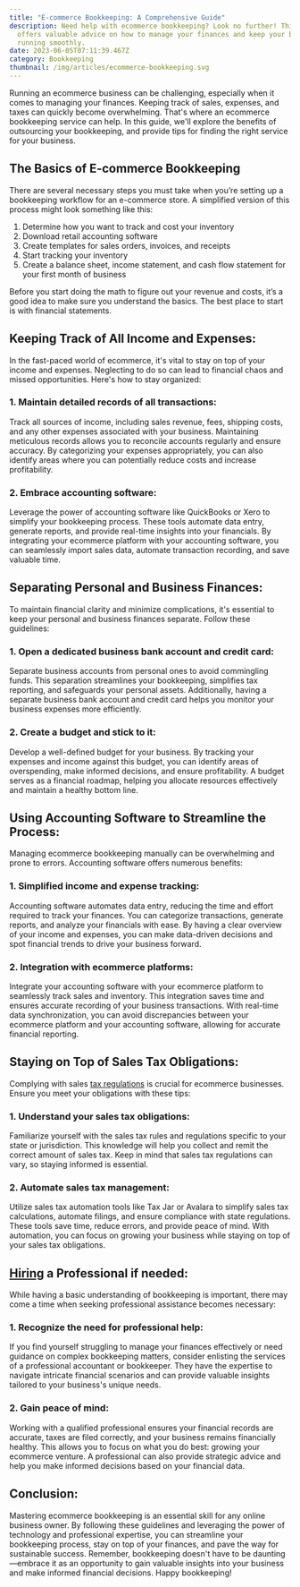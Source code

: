 ```yaml
---
title: "E-commerce Bookkeeping: A Comprehensive Guide"
description: Need help with ecommerce bookkeeping? Look no further! This guide
  offers valuable advice on how to manage your finances and keep your business
  running smoothly.
date: 2023-06-05T07:11:39.467Z
category: Bookkeeping
thumbnail: /img/articles/ecommerce-bookkeeping.svg
---
```

Running an ecommerce business can be challenging, especially when it comes to managing your finances. Keeping track of sales, expenses, and taxes can quickly become overwhelming. That's where an ecommerce bookkeeping service can help. In this guide, we'll explore the benefits of outsourcing your bookkeeping, and provide tips for finding the right service for your business.

## The Basics of E-commerce Bookkeeping

There are several necessary steps you must take when you’re setting up a bookkeeping workflow for an e-commerce store. A simplified version of this process might look something like this:

1. Determine how you want to track and cost your inventory
2. Download retail accounting software
3. Create templates for sales orders, invoices, and receipts
4. Start tracking your inventory
5. Create a balance sheet, income statement, and cash flow statement for your first month of business

Before you start doing the math to figure out your revenue and costs, it’s a good idea to make sure you understand the basics. The best place to start is with financial statements.

## Keeping Track of All Income and Expenses:

In the fast-paced world of ecommerce, it's vital to stay on top of your income and expenses. Neglecting to do so can lead to financial chaos and missed opportunities. Here's how to stay organized:

### 1. Maintain detailed records of all transactions:

Track all sources of income, including sales revenue, fees, shipping costs, and any other expenses associated with your business. Maintaining meticulous records allows you to reconcile accounts regularly and ensure accuracy. By categorizing your expenses appropriately, you can also identify areas where you can potentially reduce costs and increase profitability.

### 2. Embrace accounting software:

Leverage the power of accounting software like QuickBooks or Xero to simplify your bookkeeping process. These tools automate data entry, generate reports, and provide real-time insights into your financials. By integrating your ecommerce platform with your accounting software, you can seamlessly import sales data, automate transaction recording, and save valuable time.

## Separating Personal and Business Finances:

To maintain financial clarity and minimize complications, it's essential to keep your personal and business finances separate. Follow these guidelines:

### 1. Open a dedicated business bank account and credit card:

Separate business accounts from personal ones to avoid commingling funds. This separation streamlines your bookkeeping, simplifies tax reporting, and safeguards your personal assets. Additionally, having a separate business bank account and credit card helps you monitor your business expenses more efficiently.

### 2. Create a budget and stick to it:

Develop a well-defined budget for your business. By tracking your expenses and income against this budget, you can identify areas of overspending, make informed decisions, and ensure profitability. A budget serves as a financial roadmap, helping you allocate resources effectively and maintain a healthy bottom line.

## Using Accounting Software to Streamline the Process:

Managing ecommerce bookkeeping manually can be overwhelming and prone to errors. Accounting software offers numerous benefits:

### 1. Simplified income and expense tracking:

Accounting software automates data entry, reducing the time and effort required to track your finances. You can categorize transactions, generate reports, and analyze your financials with ease. By having a clear overview of your income and expenses, you can make data-driven decisions and spot financial trends to drive your business forward.

### 2. Integration with ecommerce platforms:

Integrate your accounting software with your ecommerce platform to seamlessly track sales and inventory. This integration saves time and ensures accurate recording of your business transactions. With real-time data synchronization, you can avoid discrepancies between your ecommerce platform and your accounting software, allowing for accurate financial reporting.

## Staying on Top of Sales Tax Obligations:

Complying with sales [tax regulations](https://www.ambitkpo.com/article/everything-you-need-to-know-about-federal-taxes) is crucial for ecommerce businesses. Ensure you meet your obligations with these tips:

### 1. Understand your sales tax obligations:

Familiarize yourself with the sales tax rules and regulations specific to your state or jurisdiction. This knowledge will help you collect and remit the correct amount of sales tax. Keep in mind that sales tax regulations can vary, so staying informed is essential.

### 2. Automate sales tax management:

Utilize sales tax automation tools like Tax Jar or Avalara to simplify sales tax calculations, automate filings, and ensure compliance with state regulations. These tools save time, reduce errors, and provide peace of mind. With automation, you can focus on growing your business while staying on top of your sales tax obligations.

## [Hiring](https://www.ambitkpo.com/contact?plan=Free+Trial) a Professional if needed:

While having a basic understanding of bookkeeping is important, there may come a time when seeking professional assistance becomes necessary:

### 1. Recognize the need for professional help:

If you find yourself struggling to manage your finances effectively or need guidance on complex bookkeeping matters, consider enlisting the services of a professional accountant or bookkeeper. They have the expertise to navigate intricate financial scenarios and can provide valuable insights tailored to your business's unique needs.

### 2. Gain peace of mind:

Working with a qualified professional ensures your financial records are accurate, taxes are filed correctly, and your business remains financially healthy. This allows you to focus on what you do best: growing your ecommerce venture. A professional can also provide strategic advice and help you make informed decisions based on your financial data.

## Conclusion:

Mastering ecommerce bookkeeping is an essential skill for any online business owner. By following these guidelines and leveraging the power of technology and professional expertise, you can streamline your bookkeeping process, stay on top of your finances, and pave the way for sustainable success. Remember, bookkeeping doesn't have to be daunting—embrace it as an opportunity to gain valuable insights into your business and make informed financial decisions. Happy bookkeeping!